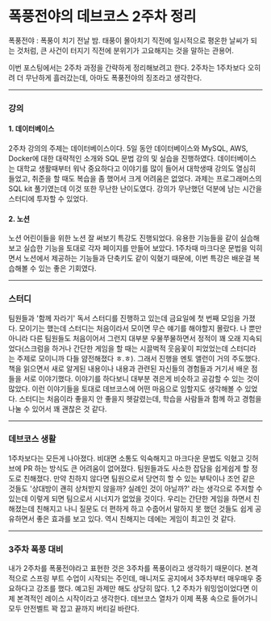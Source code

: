 폭풍전야의 데브코스 2주차 정리
===

폭풍전야 : 폭풍이 치기 전날 밤. 태풍이 몰아치기 직전에 일시적으로 평온한 날씨가 되는 것처럼, 큰 사건이 터지기 직전에 분위기가 고요해지는 것을 말하는 관용어.

이번 포스팅에서는 2주차 과정을 간략하게 정리해보려고 한다. 2주차는 1주차보다 오히려 더 무난하게 흘러갔는데, 아마도 폭풍전야의 징조라고 생각한다.

---

### **강의**

#### **1\. 데이터베이스**

2주차 강의의 주제는 데이터베이스이다. 5일 동안 데이터베이스와 MySQL, AWS, Docker에 대한 대략적인 소개와 SQL 문법 강의 및 실습을 진행하였다. 데이터베이스는 대학교 생활때부터 워낙 중요하다고 이야기를 많이 들어서 대학생때 강의도 열심히 들었고, 취준을 할 때도 복습을 좀 했어서 크게 어려움은 없었다. 과제는 프로그래머스의 SQL kit 풀기였는데 이것 또한 무난한 난이도였다. 강의가 무난했던 덕분에 남는 시간을 스터디에 투자할 수 있었다.

#### **2\. 노션**

노션 어린이들을 위한 노션 잘 써보기 특강도 진행되었다. 유용한 기능들을 같이 실습해보고 실습한 기능을 토대로 각자 페이지를 만들어 보았다. 1주차때 마크다운 문법을 익히면서 노션에서 제공하는 기능들과 단축키도 같이 익혔기 때문에, 이번 특강은 배운걸 복습해볼 수 있는 좋은 기회였다. 

---

### **스터디**

팀원들과 '함께 자라기' 독서 스터디를 진행하고 있는데 금요일에 첫 번째 모임을 가졌다. 모이기는 했는데 스터디는 처음이라서 모이면 무슨 얘기를 해야할지 몰랐다. 나 뿐만 아니라 다른 팀원들도 처음이어서 그런지 대부분 우물쭈물하면서 정적이 꽤 오래 지속되었다(스크럼을 하거나 간단한 게임을 할 때는 시끌벅적 웃음꽃이 피었었는데 스터디라는 주제로 모이니까 다들 얌전해졌다 ㅎ.ㅎ). 그래서 진행을 멘토 앨런이 거의 주도했다. 책을 읽으면서 새로 알게된 내용이나 내용과 관련된 자신들의 경험들과 거기서 배운 점들을 서로 이야기했다. 이야기를 하다보니 대부분 겪은게 비슷하고 공감할 수 있는 것이 많았다. 이런 이야기들을 토대로 데브코스에 어떤 마음으로 임할지도 생각해볼 수 있었다. 스터디는 처음이라 좋을지 안 좋을지 헷갈렸는데, 학습을 사람들과 함께 하고 경험을 나눌 수 있어서 꽤 괜찮은 것 같다.

---

### **데브코스 생활**

1주차보다는 모든게 나아졌다. 비대면 소통도 익숙해지고 마크다운 문법도 익혔고 깃허브에 PR 하는 방식도 큰 어려움이 없어졌다. 팀원들과도 사소한 잡담을 쉽게쉽게 할 정도로 친해졌다. 만약 친하지 않다면 팀원으로서 당연히 할 수 있는 부탁이나 조언 같은 것들도 '상대방이 괜히 상처받지 않을까? 실례인 것이 아닐까?' 라는 생각으로 주저할 수 있는데 이렇게 되면 팀으로서 시너지가 없었을 것이다. 우리는 간단한 게임을 하면서 친해졌는데 친해지고 나니 질문도 더 편하게 하고 수줍어서 말하지 못 했던 것들도 쉽게 공유하면서 좋은 효과를 보고 있다. 역시 친해지는 데에는 게임이 최고인 것 같다. 

---

### **3주차 폭풍 대비**

내가 2주차를 폭풍전야라고 표현한 것은 3주차를 폭풍이라고 생각하기 때문이다. 본격적으로 스프링 부트 수업이 시작되는 주인데, 매니저도 공지에서 3주차부터 매우매우 중요하다고 강조를 했다. 예고된 과제만 해도 상당히 많다. 1,2 주차가 워밍업이었다면 이제 본격적인 레이스 시작이라고 생각한다. 데브코스 열차가 이제 폭풍 속으로 들어가니 모두 안전벨트 꽉 잡고 끝까지 버티길 바란다.